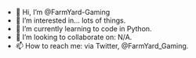 - 👋 Hi, I’m @FarmYard-Gaming
- 👀 I’m interested in... lots of things.
- 🌱 I’m currently learning to code in Python.
- 💞️ I’m looking to collaborate on: N/A.
- 📫 How to reach me: via Twitter, @FarmYard_Gaming.

<!---
FarmYard-Gaming/FarmYard-Gaming is a ✨ special ✨ repository because its `README.md` (this file) appears on your GitHub profile.
You can click the Preview link to take a look at your changes.
--->

